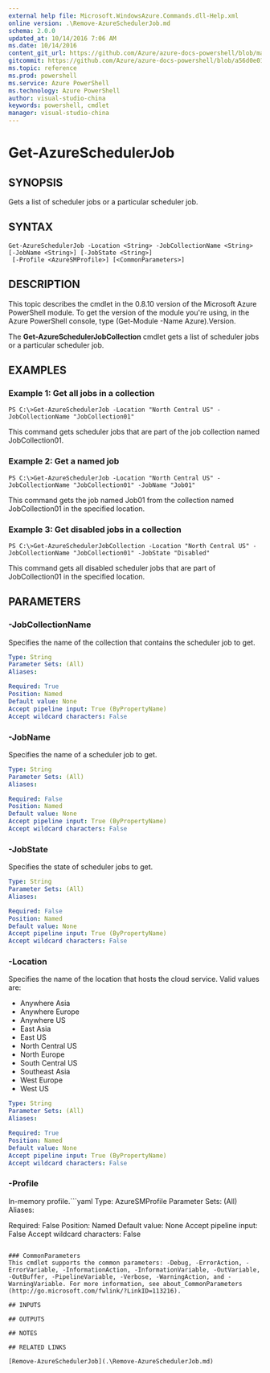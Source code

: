 ```yaml
---
external help file: Microsoft.WindowsAzure.Commands.dll-Help.xml
online version: .\Remove-AzureSchedulerJob.md
schema: 2.0.0
updated_at: 10/14/2016 7:06 AM
ms.date: 10/14/2016
content_git_url: https://github.com/Azure/azure-docs-powershell/blob/master/azureps-cmdlets-docs/ServiceManagement/Azure.Compute/v2.0/CmdletMDs/Get-AzureSchedulerJob.md
gitcommit: https://github.com/Azure/azure-docs-powershell/blob/a56d0e01e65c2c33aa2af13dd29addc94ead6e88/azureps-cmdlets-docs/ServiceManagement/Azure.Compute/v2.0/CmdletMDs/Get-AzureSchedulerJob.md
ms.topic: reference
ms.prod: powershell
ms.service: Azure PowerShell
ms.technology: Azure PowerShell
author: visual-studio-china
keywords: powershell, cmdlet
manager: visual-studio-china
---
```


# Get-AzureSchedulerJob

## SYNOPSIS
Gets a list of scheduler jobs or a particular scheduler job.

## SYNTAX

```
Get-AzureSchedulerJob -Location <String> -JobCollectionName <String> [-JobName <String>] [-JobState <String>]
 [-Profile <AzureSMProfile>] [<CommonParameters>]
```

## DESCRIPTION
This topic describes the cmdlet in the 0.8.10 version of the Microsoft Azure PowerShell module.
To get the version of the module you're using, in the Azure PowerShell console, type (Get-Module -Name Azure).Version.

The **Get-AzureSchedulerJobCollection** cmdlet gets a list of scheduler jobs or a particular scheduler job.

## EXAMPLES

### Example 1: Get all jobs in a collection
```
PS C:\>Get-AzureSchedulerJob -Location "North Central US" -JobCollectionName "JobCollection01"
```

This command gets scheduler jobs that are part of the job collection named JobCollection01.

### Example 2: Get a named job
```
PS C:\>Get-AzureSchedulerJob -Location "North Central US" -JobCollectionName "JobCollection01" -JobName "Job01"
```

This command gets the job named Job01 from the collection named JobCollection01 in the specified location.

### Example 3: Get disabled jobs in a collection
```
PS C:\>Get-AzureSchedulerJobCollection -Location "North Central US" -JobCollectionName "JobCollection01" -JobState "Disabled"
```

This command gets all disabled scheduler jobs that are part of JobCollection01 in the specified location.

## PARAMETERS

### -JobCollectionName
Specifies the name of the collection that contains the scheduler job to get.

```yaml
Type: String
Parameter Sets: (All)
Aliases: 

Required: True
Position: Named
Default value: None
Accept pipeline input: True (ByPropertyName)
Accept wildcard characters: False
```

### -JobName
Specifies the name of a scheduler job to get.

```yaml
Type: String
Parameter Sets: (All)
Aliases: 

Required: False
Position: Named
Default value: None
Accept pipeline input: True (ByPropertyName)
Accept wildcard characters: False
```

### -JobState
Specifies the state of scheduler jobs to get.

```yaml
Type: String
Parameter Sets: (All)
Aliases: 

Required: False
Position: Named
Default value: None
Accept pipeline input: True (ByPropertyName)
Accept wildcard characters: False
```

### -Location
Specifies the name of the location that hosts the cloud service.
Valid values are: 

- Anywhere Asia
- Anywhere Europe
- Anywhere US
- East Asia
- East US
- North Central US
- North Europe
- South Central US
- Southeast Asia
- West Europe
- West US

```yaml
Type: String
Parameter Sets: (All)
Aliases: 

Required: True
Position: Named
Default value: None
Accept pipeline input: True (ByPropertyName)
Accept wildcard characters: False
```

### -Profile
In-memory profile.```yaml
Type: AzureSMProfile
Parameter Sets: (All)
Aliases: 

Required: False
Position: Named
Default value: None
Accept pipeline input: False
Accept wildcard characters: False
```

### CommonParameters
This cmdlet supports the common parameters: -Debug, -ErrorAction, -ErrorVariable, -InformationAction, -InformationVariable, -OutVariable, -OutBuffer, -PipelineVariable, -Verbose, -WarningAction, and -WarningVariable. For more information, see about_CommonParameters (http://go.microsoft.com/fwlink/?LinkID=113216).

## INPUTS

## OUTPUTS

## NOTES

## RELATED LINKS

[Remove-AzureSchedulerJob](.\Remove-AzureSchedulerJob.md)

